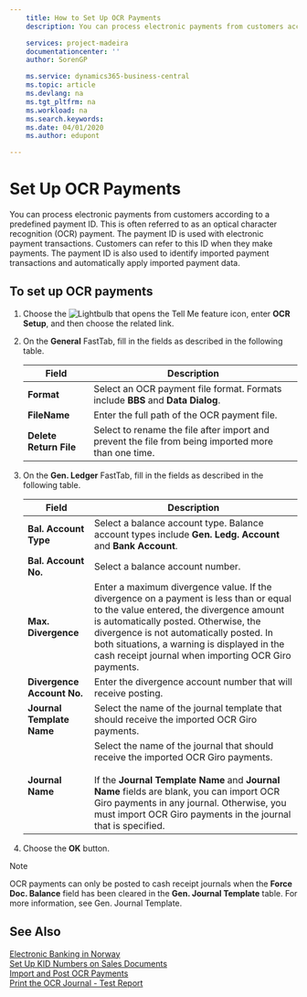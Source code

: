 ```yaml
---
    title: How to Set Up OCR Payments
    description: You can process electronic payments from customers according to a predefined payment ID. This is often referred to as an optical character recognition (OCR) payment.

    services: project-madeira 
    documentationcenter: ''
    author: SorenGP

    ms.service: dynamics365-business-central
    ms.topic: article
    ms.devlang: na
    ms.tgt_pltfrm: na
    ms.workload: na
    ms.search.keywords:
    ms.date: 04/01/2020
    ms.author: edupont

---
```

# Set Up OCR Payments
You can process electronic payments from customers according to a predefined payment ID. This is often referred to as an optical character recognition (OCR) payment. The payment ID is used with electronic payment transactions. Customers can refer to this ID when they make payments. The payment ID is also used to identify imported payment transactions and automatically apply imported payment data.  

## To set up OCR payments  

1.  Choose the ![Lightbulb that opens the Tell Me feature](../../media/ui-search/search_small.png "Tell me what you want to do") icon, enter **OCR Setup**, and then choose the related link.  
2.  On the **General** FastTab, fill in the fields as described in the following table.  

    |Field|Description|  
    |---------------------------------|---------------------------------------|  
    |**Format**|Select an OCR payment file format. Formats include **BBS** and **Data Dialog**.|  
    |**FileName**|Enter the full path of the OCR payment file.|  
    |**Delete Return File**|Select to rename the file after import and prevent the file from being imported more than one time.|  

3.  On the **Gen. Ledger** FastTab, fill in the fields as described in the following table.  

    |Field|Description|  
    |---------------------------------|---------------------------------------|  
    |**Bal. Account Type**|Select a balance account type. Balance account types include **Gen. Ledg. Account** and **Bank Account**.|  
    |**Bal. Account No.**|Select a balance account number.|  
    |**Max. Divergence**|Enter a maximum divergence value. If the divergence on a payment is less than or equal to the value entered, the divergence amount is automatically posted. Otherwise, the divergence is not automatically posted. In both situations, a warning is displayed in the cash receipt journal when importing OCR Giro payments.|  
    |**Divergence Account No.**|Enter the divergence account number that will receive posting.|  
    |**Journal Template Name**|Select the name of the journal template that should receive the imported OCR Giro payments.|  
    |**Journal Name**|Select the name of the journal that should receive the imported OCR Giro payments.<br /><br /> If the **Journal Template Name** and **Journal Name** fields are blank, you can import OCR Giro payments in any journal. Otherwise, you must import OCR Giro payments in the journal that is specified.|  

4.  Choose the **OK** button.  

> [!NOTE]  
>  OCR payments can only be posted to cash receipt journals when the **Force Doc. Balance** field has been cleared in the **Gen. Journal Template** table. For more information, see Gen. Journal Template.  

## See Also  
 [Electronic Banking in Norway](electronic-banking-in-norway.md)   
 [Set Up KID Numbers on Sales Documents](how-to-set-up-kid-numbers-on-sales-documents.md)   
 [Import and Post OCR Payments](how-to-import-and-post-ocr-payments.md)   
 [Print the OCR Journal - Test Report](how-to-print-the-ocr-journal-test-report.md)   
 
